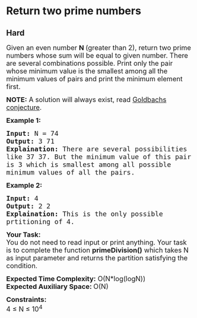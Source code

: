 # Return two prime numbers
## Hard 
<div class="problem-statement">
                <p></p><p><span style="font-size:18px">Given an even number <strong>N </strong>(greater than 2), return two prime numbers whose sum will be equal to given number. There are several combinations possible. Print only the pair whose&nbsp;minimum value is the&nbsp;smallest among all the minimum values of pairs and print the minimum element first.</span></p>

<p><span style="font-size:18px"><strong>NOTE:</strong>&nbsp;A solution will always exist,&nbsp;read&nbsp;<a href="https://en.wikipedia.org/wiki/Goldbach%27s_conjecture" rel="nofollow" target="_blank">Goldbachs conjecture</a>.</span><span style="font-size:18px">&nbsp;</span></p>

<p><strong><span style="font-size:18px">Example 1:</span></strong></p>

<pre><span style="font-size:18px"><strong>Input:</strong> N = 74
<strong>Output:</strong> 3 71
<strong>Explaination:</strong> There are several possibilities 
like 37 37. But the minimum value of this pair 
is 3 which is smallest among all possible 
minimum values of all the pairs.</span></pre>

<p><strong><span style="font-size:18px">Example 2:</span></strong></p>

<pre><span style="font-size:18px"><strong>Input:</strong> 4
<strong>Output:</strong> 2 2
<strong>Explaination:</strong> This is the only possible 
prtitioning of 4.</span></pre>

<p><span style="font-size:18px"><strong>Your Task:</strong><br>
You do not need to read input or print anything. Your task is to complete the function <strong>primeDivision()</strong> which takes N as input parameter and returns the partition satisfying the condition.</span></p>

<p><span style="font-size:18px"><strong>Expected Time Complexity:</strong> O(N*log(logN))<br>
<strong>Expected Auxiliary Space: </strong>O(N)</span></p>

<p><span style="font-size:18px"><strong>Constraints:</strong><br>
4 ≤ N ≤ 10<sup>4</sup>&nbsp;&nbsp;</span></p>
 <p></p>
            </div>